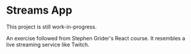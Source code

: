 # Streams App

This project is still work-in-progress. 

An exercise followed from Stephen Grider's React course. It resembles a live streaming service like Twitch.